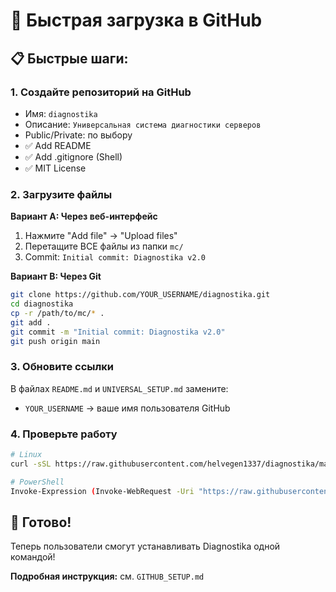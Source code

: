 # 🚀 Быстрая загрузка в GitHub

## 📋 Быстрые шаги:

### 1. Создайте репозиторий на GitHub
- Имя: `diagnostika`
- Описание: `Универсальная система диагностики серверов`
- Public/Private: по выбору
- ✅ Add README
- ✅ Add .gitignore (Shell)
- ✅ MIT License

### 2. Загрузите файлы
**Вариант A: Через веб-интерфейс**
1. Нажмите "Add file" → "Upload files"
2. Перетащите ВСЕ файлы из папки `mc/`
3. Commit: `Initial commit: Diagnostika v2.0`

**Вариант B: Через Git**
```bash
git clone https://github.com/YOUR_USERNAME/diagnostika.git
cd diagnostika
cp -r /path/to/mc/* .
git add .
git commit -m "Initial commit: Diagnostika v2.0"
git push origin main
```

### 3. Обновите ссылки
В файлах `README.md` и `UNIVERSAL_SETUP.md` замените:
- `YOUR_USERNAME` → ваше имя пользователя GitHub

### 4. Проверьте работу
```bash
# Linux
curl -sSL https://raw.githubusercontent.com/helvegen1337/diagnostika/main/install.sh | bash

# PowerShell
Invoke-Expression (Invoke-WebRequest -Uri "https://raw.githubusercontent.com/helvegen1337/diagnostika/main/install.ps1" -UseBasicParsing).Content
```

## 🎯 Готово!

Теперь пользователи смогут устанавливать Diagnostika одной командой!

**Подробная инструкция:** см. `GITHUB_SETUP.md` 